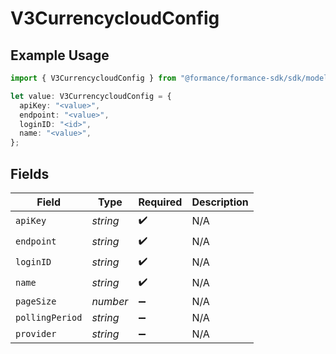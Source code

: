 # V3CurrencycloudConfig

## Example Usage

```typescript
import { V3CurrencycloudConfig } from "@formance/formance-sdk/sdk/models/shared";

let value: V3CurrencycloudConfig = {
  apiKey: "<value>",
  endpoint: "<value>",
  loginID: "<id>",
  name: "<value>",
};
```

## Fields

| Field              | Type               | Required           | Description        |
| ------------------ | ------------------ | ------------------ | ------------------ |
| `apiKey`           | *string*           | :heavy_check_mark: | N/A                |
| `endpoint`         | *string*           | :heavy_check_mark: | N/A                |
| `loginID`          | *string*           | :heavy_check_mark: | N/A                |
| `name`             | *string*           | :heavy_check_mark: | N/A                |
| `pageSize`         | *number*           | :heavy_minus_sign: | N/A                |
| `pollingPeriod`    | *string*           | :heavy_minus_sign: | N/A                |
| `provider`         | *string*           | :heavy_minus_sign: | N/A                |